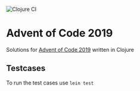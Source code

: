 ![Clojure CI](https://github.com/Jaxwood/aoc2019/workflows/Clojure%20CI/badge.svg)

# Advent of Code 2019

Solutions for [Advent of Code 2019](https://adventofcode.com/2019) written in Clojure

## Testcases

To run the test cases use `lein test`
